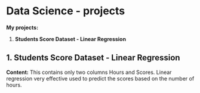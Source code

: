 # Data Science - projects
**My projects:**

 1. **Students Score Dataset - Linear Regression**


## 1. Students Score Dataset - Linear Regression
**Content:**
This contains only two columns Hours and Scores. Linear regression very effective used to predict the scores based on the number of hours.

